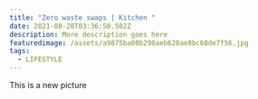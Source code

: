 ```yaml
---
title: "Zero waste swaps | Kitchen "
date: 2021-08-20T03:36:50.582Z
description: More description goes here
featuredimage: /assets/a9875ba80b298aeb628ae8bc68de7f56.jpg
tags:
  - LIFESTYLE
---
```

This is a new picture